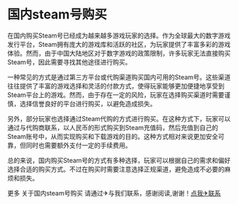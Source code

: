# 国内steam号购买

在国内购买Steam号已经成为越来越多游戏玩家的选择。作为全球最大的数字游戏发行平台，Steam拥有庞大的游戏库和活跃的社区，为玩家提供了丰富多彩的游戏体验。然而，由于中国大陆地区对于数字游戏的政策限制，许多玩家无法直接购买Steam号，因此需要寻找其他途径进行购买。

一种常见的方式是通过第三方平台或代购渠道购买国内可用的Steam号。这些渠道往往提供了丰富的游戏选择和灵活的付款方式，使得玩家能够更加便捷地享受到Steam平台上的游戏。然而，由于存在一定的风险，玩家在选择购买渠道时需要谨慎，选择信誉良好的平台进行购买，以避免造成损失。

另外，部分玩家也选择通过Steam代购的方式进行购买。在这种方式下，玩家可以通过与代购商联系，以人民币的形式购买到Steam充值码，然后充值到自己的Steam账号中，从而实现购买和下载游戏的目的。这种方式相对来说更加安全可靠，但同时也需要额外支付一定的手续费用。

总的来说，国内购买Steam号的方式有多种选择，玩家可以根据自己的需求和偏好选择合适的购买方式。不过在购买时需要注意选择正规渠道，避免造成不必要的麻烦和损失。

更多 关于国内steam号购买 请通过✈与我们联系，感谢阅读,谢谢！[点我✈联系](https://c.k02.cc)
